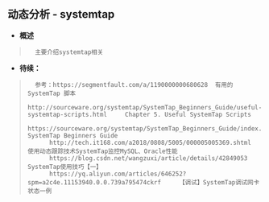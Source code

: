 ## 动态分析 - systemtap
- **概述**
>       主要介绍systemtap相关
>
>
>
>
>
>
>
>

- **待续：**
>       参考：https://segmentfault.com/a/1190000000680628  有用的 SystemTap 脚本
>           http://sourceware.org/systemtap/SystemTap_Beginners_Guide/useful-systemtap-scripts.html     ⁠Chapter 5. Useful SystemTap Scripts
>           https://sourceware.org/systemtap/SystemTap_Beginners_Guide/index.html   SystemTap Beginners Guide
>           http://tech.it168.com/a2018/0808/5005/000005005369.shtml    使用动态跟踪技术SystemTap监控MySQL、Oracle性能
>           https://blog.csdn.net/wangzuxi/article/details/42849053     SystemTap使用技巧【一】
>           https://yq.aliyun.com/articles/646252?spm=a2c4e.11153940.0.0.739a795474ckrf     【调试】SystemTap调试网卡状态一例
>   
>
>
>
>
>
>
